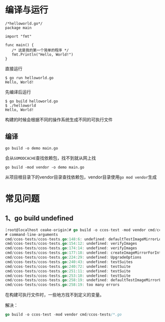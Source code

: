 # 编译与运行

```golang
/*helloworld.go*/
package main

import "fmt"

func main() {
   /* 这是我的第一个简单的程序 */
   fmt.Println("Hello, World!")
}
```

直接运行

```
$ go run helloworld.go
Hello, World!
```

先编译后运行

```
$ go build helloworld.go
$ ./helloworld
Hello, World!
```

构建的时候会根据不同的操作系统生成不同的可执行文件

## 编译

```shell
go build -o demo main.go
```

会从`GOMODCACHE`查找依赖包，找不到就从网上找



```golang
go build -mod vendor -o demo main.go
```

从项目根目录下的vendor目录查找依赖包，vendor目录使用`go mod vendor`生成

# 常见问题

## 1、go build undefined

```go
[root@localhost ceake-origin]# go build -o ccos-test -mod vendor cmd/ccos-tests/ccos-tests.go
# command-line-arguments
cmd/ccos-tests/ccos-tests.go:148:6: undefined: defaultTestImageMirrorLocation
cmd/ccos-tests/ccos-tests.go:154:12: undefined: verifyImages
cmd/ccos-tests/ccos-tests.go:174:14: undefined: verifyImages
cmd/ccos-tests/ccos-tests.go:177:18: undefined: createImageMirrorForInternalImages
cmd/ccos-tests/ccos-tests.go:224:29: undefined: UpgradeOptions
cmd/ccos-tests/ccos-tests.go:240:43: undefined: testSuites
cmd/ccos-tests/ccos-tests.go:240:72: undefined: testSuite
cmd/ccos-tests/ccos-tests.go:251:11: undefined: testSuite
cmd/ccos-tests/ccos-tests.go:253:10: undefined: testSuite
cmd/ccos-tests/ccos-tests.go:258:19: undefined: defaultTestImageMirrorLocation
cmd/ccos-tests/ccos-tests.go:258:19: too many errors
```

在构建可执行文件时，一些地方找不到定义的变量。

解决：

```go
go build -o ccos-test -mod vendor cmd/ccos-tests/*.go
```

